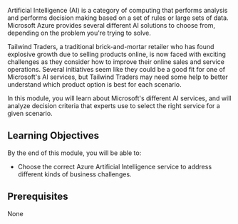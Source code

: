 Artificial Intelligence (AI) is a category of computing that performs analysis and performs decision making based on a set of rules or large sets of data.  Microsoft Azure provides several different AI solutions to choose from, depending on the problem you're trying to solve.

Tailwind Traders, a traditional brick-and-mortar retailer who has found explosive growth due to selling products online, is now faced with exciting challenges as they consider how to improve their online sales and service operations. Several initiatives seem like they could be a good fit for one of Microsoft's AI services, but Tailwind Traders may need some help to better understand which product option is best for each scenario.

In this module, you will learn about Microsoft's different AI services, and will analyze decision criteria that experts use to select the right service for a given scenario.

## Learning Objectives

By the end of this module, you will be able to:

- Choose the correct Azure Artificial Intelligence service to address different kinds of business challenges.

## Prerequisites

None
